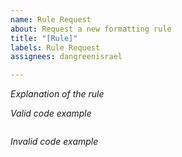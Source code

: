 ```yaml
---
name: Rule Request
about: Request a new formatting rule
title: "[Rule]"
labels: Rule Request
assignees: dangreenisrael

---
```


*Explanation of the rule*

*Valid code example*
```JavaScript

```

*Invalid code example*
```JavaScript

```
